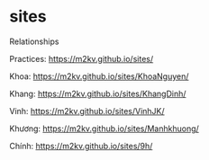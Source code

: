 # sites
Relationships

Practices: https://m2kv.github.io/sites/

Khoa: https://m2kv.github.io/sites/KhoaNguyen/

Khang: https://m2kv.github.io/sites/KhangDinh/

Vinh: https://m2kv.github.io/sites/VinhJK/

Khương: https://m2kv.github.io/sites/Manhkhuong/

Chính: https://m2kv.github.io/sites/9h/
